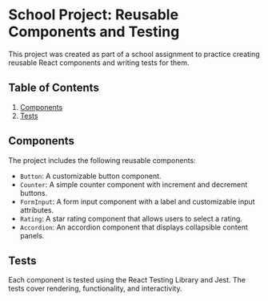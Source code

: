 # School Project: Reusable Components and Testing

This project was created as part of a school assignment to practice creating reusable React components and writing tests for them.

## Table of Contents

1. [Components](#components)
2. [Tests](#tests)

## Components

The project includes the following reusable components:

- `Button`: A customizable button component.
- `Counter`: A simple counter component with increment and decrement buttons.
- `FormInput`: A form input component with a label and customizable input attributes.
- `Rating`: A star rating component that allows users to select a rating.
- `Accordion`: An accordion component that displays collapsible content panels.

## Tests

Each component is tested using the React Testing Library and Jest. The tests cover rendering, functionality, and interactivity.
